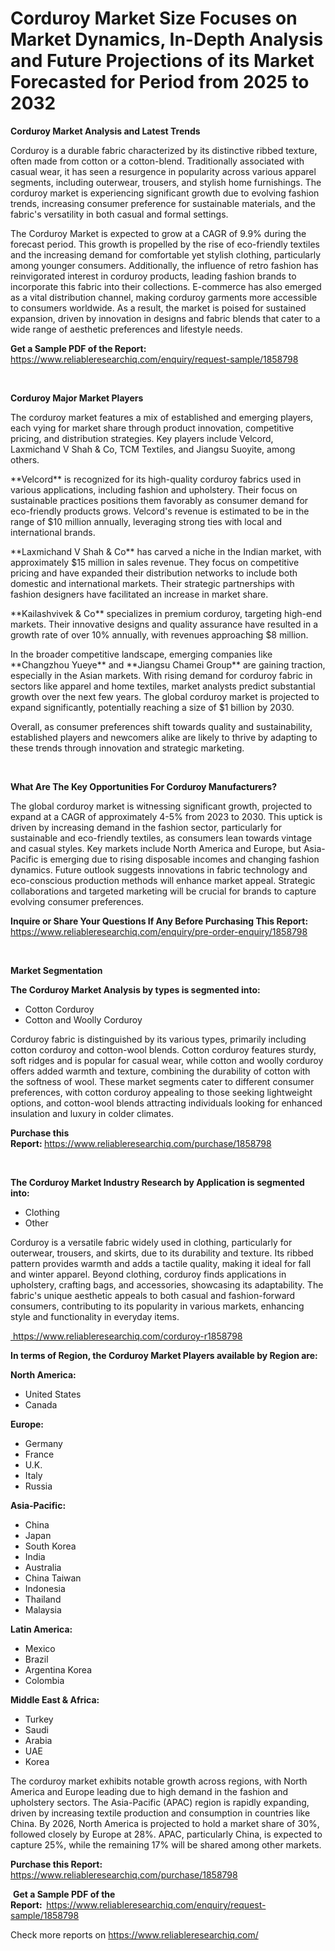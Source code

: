 <p><h1>Corduroy Market Size Focuses on Market Dynamics, In-Depth Analysis and Future Projections of its Market Forecasted for Period from 2025 to 2032</h1></p><p><strong>Corduroy Market Analysis and Latest Trends</strong></p>
<p><p>Corduroy is a durable fabric characterized by its distinctive ribbed texture, often made from cotton or a cotton-blend. Traditionally associated with casual wear, it has seen a resurgence in popularity across various apparel segments, including outerwear, trousers, and stylish home furnishings. The corduroy market is experiencing significant growth due to evolving fashion trends, increasing consumer preference for sustainable materials, and the fabric's versatility in both casual and formal settings.</p><p>The Corduroy Market is expected to grow at a CAGR of 9.9% during the forecast period. This growth is propelled by the rise of eco-friendly textiles and the increasing demand for comfortable yet stylish clothing, particularly among younger consumers. Additionally, the influence of retro fashion has reinvigorated interest in corduroy products, leading fashion brands to incorporate this fabric into their collections. E-commerce has also emerged as a vital distribution channel, making corduroy garments more accessible to consumers worldwide. As a result, the market is poised for sustained expansion, driven by innovation in designs and fabric blends that cater to a wide range of aesthetic preferences and lifestyle needs.</p></p>
<p><strong>Get a Sample PDF of the Report:&nbsp;</strong> <a href="https://www.reliableresearchiq.com/enquiry/request-sample/1858798?utm_campaign=1123&utm_medium=2&utm_source=Github&utm_content=ia&utm_term=30012025&utm_id=corduroy">https://www.reliableresearchiq.com/enquiry/request-sample/1858798</a></p>
<p>&nbsp;</p>
<p><strong>Corduroy Major Market Players</strong></p>
<p><p>The corduroy market features a mix of established and emerging players, each vying for market share through product innovation, competitive pricing, and distribution strategies. Key players include Velcord, Laxmichand V Shah & Co, TCM Textiles, and Jiangsu Suoyite, among others.</p><p>**Velcord** is recognized for its high-quality corduroy fabrics used in various applications, including fashion and upholstery. Their focus on sustainable practices positions them favorably as consumer demand for eco-friendly products grows. Velcord's revenue is estimated to be in the range of $10 million annually, leveraging strong ties with local and international brands.</p><p>**Laxmichand V Shah & Co** has carved a niche in the Indian market, with approximately $15 million in sales revenue. They focus on competitive pricing and have expanded their distribution networks to include both domestic and international markets. Their strategic partnerships with fashion designers have facilitated an increase in market share.</p><p>**Kailashvivek & Co** specializes in premium corduroy, targeting high-end markets. Their innovative designs and quality assurance have resulted in a growth rate of over 10% annually, with revenues approaching $8 million. </p><p>In the broader competitive landscape, emerging companies like **Changzhou Yueye** and **Jiangsu Chamei Group** are gaining traction, especially in the Asian markets. With rising demand for corduroy fabric in sectors like apparel and home textiles, market analysts predict substantial growth over the next few years. The global corduroy market is projected to expand significantly, potentially reaching a size of $1 billion by 2030.</p><p>Overall, as consumer preferences shift towards quality and sustainability, established players and newcomers alike are likely to thrive by adapting to these trends through innovation and strategic marketing.</p></p>
<p>&nbsp;</p>
<p><strong>What Are The Key Opportunities For Corduroy Manufacturers?</strong></p>
<p><p>The global corduroy market is witnessing significant growth, projected to expand at a CAGR of approximately 4-5% from 2023 to 2030. This uptick is driven by increasing demand in the fashion sector, particularly for sustainable and eco-friendly textiles, as consumers lean towards vintage and casual styles. Key markets include North America and Europe, but Asia-Pacific is emerging due to rising disposable incomes and changing fashion dynamics. Future outlook suggests innovations in fabric technology and eco-conscious production methods will enhance market appeal. Strategic collaborations and targeted marketing will be crucial for brands to capture evolving consumer preferences.</p></p>
<p><strong>Inquire or Share Your Questions If Any Before Purchasing This Report:</strong> <a href="https://www.reliableresearchiq.com/enquiry/pre-order-enquiry/1858798?utm_campaign=1123&utm_medium=2&utm_source=Github&utm_content=ia&utm_term=30012025&utm_id=corduroy">https://www.reliableresearchiq.com/enquiry/pre-order-enquiry/1858798</a></p>
<p>&nbsp;</p>
<p><strong>Market Segmentation</strong></p>
<p><strong>The Corduroy Market Analysis by types is segmented into:</strong></p>
<p><ul><li>Cotton Corduroy</li><li>Cotton and Woolly Corduroy</li></ul></p>
<p><p>Corduroy fabric is distinguished by its various types, primarily including cotton corduroy and cotton-wool blends. Cotton corduroy features sturdy, soft ridges and is popular for casual wear, while cotton and woolly corduroy offers added warmth and texture, combining the durability of cotton with the softness of wool. These market segments cater to different consumer preferences, with cotton corduroy appealing to those seeking lightweight options, and cotton-wool blends attracting individuals looking for enhanced insulation and luxury in colder climates.</p></p>
<p><strong>Purchase this Report:&nbsp;</strong><a href="https://www.reliableresearchiq.com/purchase/1858798?utm_campaign=1123&utm_medium=2&utm_source=Github&utm_content=ia&utm_term=30012025&utm_id=corduroy">https://www.reliableresearchiq.com/purchase/1858798</a></p>
<p>&nbsp;</p>
<p><strong>The Corduroy Market Industry Research by Application is segmented into:</strong></p>
<p><ul><li>Clothing</li><li>Other</li></ul></p>
<p><p>Corduroy is a versatile fabric widely used in clothing, particularly for outerwear, trousers, and skirts, due to its durability and texture. Its ribbed pattern provides warmth and adds a tactile quality, making it ideal for fall and winter apparel. Beyond clothing, corduroy finds applications in upholstery, crafting bags, and accessories, showcasing its adaptability. The fabric's unique aesthetic appeals to both casual and fashion-forward consumers, contributing to its popularity in various markets, enhancing style and functionality in everyday items.</p></p>
<p><a href="https://www.reliableresearchiq.com/corduroy-r1858798?utm_campaign=1123&utm_medium=2&utm_source=Github&utm_content=ia&utm_term=30012025&utm_id=corduroy">&nbsp;https://www.reliableresearchiq.com/corduroy-r1858798</a></p>
<p><strong>In terms of Region, the Corduroy Market Players available by Region are:</strong></p>
<p>
    <p> <strong> North America: </strong>
        <ul>
            <li>United States</li>
            <li>Canada</li>
        </ul>
        </p> 
    <p> <strong> Europe: </strong>
        <ul>
            <li>Germany</li>
            <li>France</li>
            <li>U.K.</li>
            <li>Italy</li>
            <li>Russia</li>
        </ul>
        </p> 
    <p> <strong> Asia-Pacific: </strong>
        <ul>
            <li>China</li>
            <li>Japan</li>
            <li>South Korea</li>
            <li>India</li>
            <li>Australia</li>
            <li>China Taiwan</li>
            <li>Indonesia</li>
            <li>Thailand</li>
            <li>Malaysia</li>
        </ul>
        </p> 
    <p> <strong> Latin America: </strong>
        <ul>
            <li>Mexico</li>
            <li>Brazil</li>
            <li>Argentina Korea</li>
            <li>Colombia</li>
        </ul>
        </p> 
    <p> <strong> Middle East & Africa: </strong>
        <ul>
            <li>Turkey</li>
            <li>Saudi</li>
            <li>Arabia</li>
            <li>UAE</li>
            <li>Korea</li>
        </ul>
    </p>
    </p>
<p><p>The corduroy market exhibits notable growth across regions, with North America and Europe leading due to high demand in the fashion and upholstery sectors. The Asia-Pacific (APAC) region is rapidly expanding, driven by increasing textile production and consumption in countries like China. By 2026, North America is projected to hold a market share of 30%, followed closely by Europe at 28%. APAC, particularly China, is expected to capture 25%, while the remaining 17% will be shared among other markets.</p></p>
<p><strong>Purchase this Report: </strong><a href="https://www.reliableresearchiq.com/purchase/1858798?utm_campaign=1123&utm_medium=2&utm_source=Github&utm_content=ia&utm_term=30012025&utm_id=corduroy">https://www.reliableresearchiq.com/purchase/1858798</a></p>
<p>&nbsp;<strong>Get a Sample PDF of the Report:&nbsp;&nbsp;</strong><a href="https://www.reliableresearchiq.com/enquiry/request-sample/1858798?utm_campaign=1123&utm_medium=2&utm_source=Github&utm_content=ia&utm_term=30012025&utm_id=corduroy">https://www.reliableresearchiq.com/enquiry/request-sample/1858798</a></p>
<p><strong></strong></p>
<p>Check more reports on <a href="https://www.reliableresearchiq.com/?utm_campaign=1123&utm_medium=2&utm_source=Github&utm_content=ia&utm_term=30012025&utm_id=corduroy">https://www.reliableresearchiq.com/</a></p>